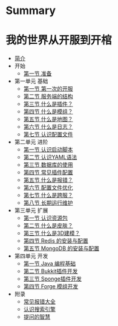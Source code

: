 # Summary
# 我的世界从开服到开棺

* [简介](README.md)
* 开始
  * [第一节 准备](Preparation.md)
* 第一单元 基础
  * [第一节 第一次的开服](First.md)
  * [第二节 服务端的结构](Structure.md)
  * [第三节 什么是插件？](Plugin.md)
  * [第四节 什么是模组？](Mod.md)
  * [第五节 什么是地图？](Map.md)
  * [第六节 什么是日志？](Log.md)
  * [第七节 认识配置文件](WhatsConfig.md)
* 第二单元 进阶
  * [第一节 认识启动脚本](RunScript.md)
  * [第二节 认识YAML语法](Yaml.md)
  * [第三节 数据库的使用](Sql.md)
  * [第四节 常见插件配置](CommonPluginConf.md)
  * [第五节 什么是报错？](WhatsError.md)
  * [第六节 配置文件优化](Optimization.md)
  * [第七节 什么是跨服？](BungeeCord.md)
  * [第八节 长期运行维护](Maintain.md)
* 第三单元 扩展
  * [第一节 认识资源包](Texture.md)
  * [第二节 什么是皮肤？](Skin.md)
  * [第三节 什么是3D建模？](Model.md)
  * [第四节 Redis 的安装与配置](Redis.md)
  * [第五节 MongoDB 的安装与配置](MongoDB.md)
* 第四单元 开发
  * [第一节  Java 编程基础](Java.md)
  * [第二节 Bukkit插件开发](BukkitDev.md)
  * [第三节 Sponge插件开发](SpongeDev.md)
  * [第四节 Forge 模组开发](ForgeDev.md)
* 附录
  * [常见报错大全](Errors.md)
  * [认识搜索引擎](SearchEngine.md)
  * [提问的智慧](How-To-Ask-Questions-The-Smart-Way.md)
